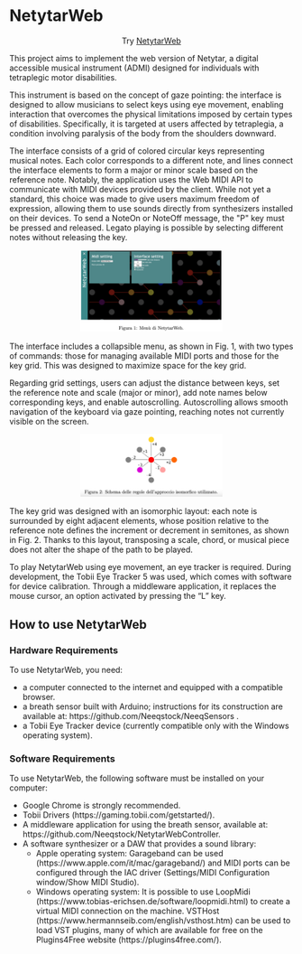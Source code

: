 # NetytarWeb 

<p align="center">
    Try 
  <a href="https://annafusari.github.io/netytarweb/">NetytarWeb</a>
</p>

<p>This project aims to implement the web version of Netytar, a digital accessible musical instrument (ADMI) designed for individuals with tetraplegic motor disabilities.</p>
<p>
   This instrument is based on the concept of gaze pointing: the interface is designed to allow musicians to select keys using eye movement, enabling interaction that overcomes the physical limitations imposed by certain types of disabilities. Specifically, it is targeted at users affected by tetraplegia, a condition involving paralysis of the body from the shoulders downward. 
</p>
<p>
   The interface consists of a grid of colored circular keys representing musical notes. Each color corresponds to a different note, and lines connect the interface elements to form a major or minor scale based on the reference note. Notably, the application uses the Web MIDI API to communicate with MIDI devices provided by the client. While not yet a standard, this choice was made to give users maximum freedom of expression, allowing them to use sounds directly from synthesizers installed on their devices. To send a NoteOn or NoteOff message, the "P" key must be pressed and released. Legato playing is possible by selecting different notes without releasing the key. 
</p>
<p align="center">
    <img src="images/interface.png" alt="alt text" width="50%" height="50%">
</p>
<p>
    The interface includes a collapsible menu, as shown in Fig. 1, with two types of commands: those for managing available MIDI ports and those for the key grid. This was designed to maximize space for the key grid.
</p>
<p>
    Regarding grid settings, users can adjust the distance between keys, set the reference note and scale (major or minor), add note names below corresponding keys, and enable autoscrolling. Autoscrolling allows smooth navigation of the keyboard via gaze pointing, reaching notes not currently visible on the screen.
</p>

<p align="center">
    <img src="images/img2.png" alt="alt text" width="50%" height="50%">
</p>

<p>
    The key grid was designed with an isomorphic layout: each note is surrounded by eight adjacent elements, whose position relative to the reference note defines the increment or decrement in semitones, as shown in Fig. 2. Thanks to this layout, transposing a scale, chord, or musical piece does not alter the shape of the path to be played.
</p>
<p>
    To play NetytarWeb using eye movement, an eye tracker is required. During development, the Tobii Eye Tracker 5 was used, which comes with software for device calibration. Through a middleware application, it replaces the mouse cursor, an option activated by pressing the “L” key.
</p>

## How to use NetytarWeb
<h3>Hardware Requirements</h3>
<p>To use NetytarWeb, you need:</p>
<ul>
    <li>a computer connected to the internet and equipped with a compatible browser.</li>
    <li>a breath sensor built with Arduino; instructions for its construction are available at: https://github.com/Neeqstock/NeeqSensors .</li>
    <li>a Tobii Eye Tracker device (currently compatible only with the Windows operating system).</li>
</ul>

<h3>Software Requirements</h3>
<p>To use NetytarWeb, the following software must be installed on your computer:</p>
<ul>
    <li>Google Chrome is strongly recommended.</li>
    <li>Tobii Drivers (https://gaming.tobii.com/getstarted/).</li>
    <li>A middleware application for using the breath sensor, available at:
https://github.com/Neeqstock/NetytarWebController. </li>
    <li>
A software synthesizer or a DAW that provides a sound library:
        <ul>
            <li>Apple operating system: Garageband can be used (https://www.apple.com/it/mac/garageband/) and MIDI ports can be configured through the IAC driver (Settings/MIDI Configuration window/Show MIDI Studio).</li>
            <li>Windows operating system: It is possible to use LoopMidi (https://www.tobias-erichsen.de/software/loopmidi.html) to create a virtual MIDI connection on the machine. VSTHost (https://www.hermannseib.com/english/vsthost.htm) can be used to load VST plugins, many of which are available for free on the Plugins4Free website (https://plugins4free.com/).</li>
        </ul>
    </li>
</ul>



